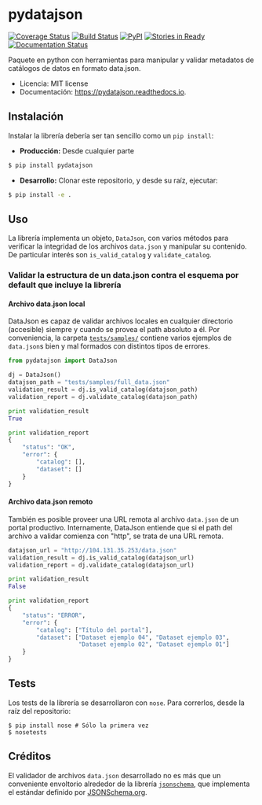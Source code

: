 pydatajson
===

[![Coverage Status](https://coveralls.io/repos/github/datosgobar/pydatajson/badge.svg?branch=master)](https://coveralls.io/github/datosgobar/pydatajson?branch=master)
[![Build Status](https://travis-ci.org/datosgobar/pydatajson.svg?branch=master)](https://travis-ci.org/datosgobar/pydatajson)
[![PyPI](https://badge.fury.io/py/pydatajson.svg)](http://badge.fury.io/py/pydatajson)
[![Stories in Ready](https://badge.waffle.io/datosgobar/pydatajson.png?label=ready&title=Ready)](https://waffle.io/datosgobar/pydatajson)
[![Documentation Status](http://readthedocs.org/projects/pydatajson/badge/?version=latest)](http://pydatajson.readthedocs.io/en/latest/?badge=latest)

Paquete en python con herramientas para manipular y validar metadatos de catálogos de datos en formato data.json.


* Licencia: MIT license
* Documentación: https://pydatajson.readthedocs.io.


## Instalación

Instalar la librería debería ser tan sencillo como un `pip install`:

* **Producción:** Desde cualquier parte

```bash
$ pip install pydatajson
```

* **Desarrollo:** Clonar este repositorio, y desde su raíz, ejecutar:
```bash
$ pip install -e .
```

## Uso

La librería implementa un objeto, `DataJson`, con varios métodos para verificar la integridad de los archivos `data.json` y manipular su contenido. De particular interés son `is_valid_catalog` y `validate_catalog`.

### Validar la estructura de un data.json contra el esquema por default que incluye la librería

#### Archivo data.json local

DataJson es capaz de validar archivos locales en cualquier directorio (accesible) siempre y cuando se provea el path absoluto a él.
Por conveniencia, la carpeta [`tests/samples/`](tests/samples/) contiene varios ejemplos de `data.json`s bien y mal formados con distintos tipos de errores.

```python
from pydatajson import DataJson

dj = DataJson()
datajson_path = "tests/samples/full_data.json"
validation_result = dj.is_valid_catalog(datajson_path)
validation_report = dj.validate_catalog(datajson_path)

print validation_result
True

print validation_report
{ 
    "status": "OK", 
    "error": { 
        "catalog": [], 
        "dataset": [] 
    }   
}   
```

#### Archivo data.json remoto

También es posible proveer una URL remota al archivo `data.json` de un portal productivo. Internamente, DataJson entiende que si el path del archivo a validar comienza con "http", se trata de una URL remota.

```python
datajson_url = "http://104.131.35.253/data.json"
validation_result = dj.is_valid_catalog(datajson_url)
validation_report = dj.validate_catalog(datajson_url)

print validation_result
False

print validation_report
{
    "status": "ERROR",
    "error": {
        "catalog": ["Título del portal"],
        "dataset": ["Dataset ejemplo 04", "Dataset ejemplo 03",
                    "Dataset ejemplo 02", "Dataset ejemplo 01"]
    }   
}   
```

## Tests

Los tests de la librería se desarrollaron con `nose`. Para correrlos, desde la raíz del repositorio:
```
$ pip install nose # Sólo la primera vez
$ nosetests
```

## Créditos

El validador de archivos `data.json` desarrollado no es más que un conveniente envoltorio alrededor de la librería [`jsonschema`](https://github.com/Julian/jsonschema), que implementa el estándar definido por [JSONSchema.org](http://json-schema.org/).

